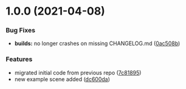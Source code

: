 # 1.0.0 (2021-04-08)


### Bug Fixes

* **builds:** no longer crashes on missing CHANGELOG.md ([0ac508b](https://github.com/ashblue/unity-gauges/commit/0ac508b5cc1c07560e08d2d751a5ad1d364f1332))


### Features

* migrated initial code from previous repo ([7c81895](https://github.com/ashblue/unity-gauges/commit/7c81895bc209c6f2c3f2876043f1709a842339b2))
* new example scene added ([dc600da](https://github.com/ashblue/unity-gauges/commit/dc600da68ad6ba60072123acace3f487008af53a))

